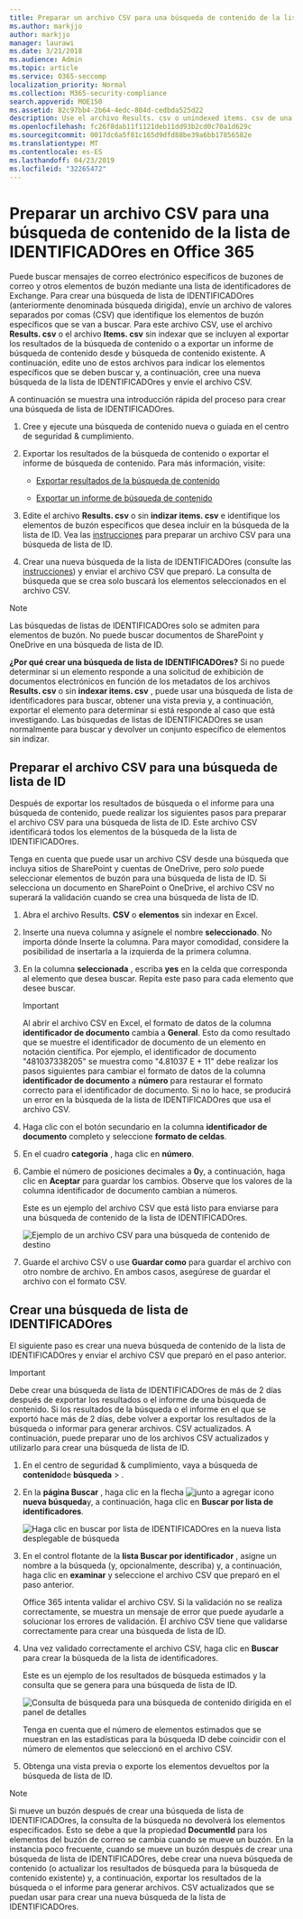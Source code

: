 ```yaml
---
title: Preparar un archivo CSV para una búsqueda de contenido de la lista de IDENTIFICADOres en Office 365
ms.author: markjjo
author: markjjo
manager: laurawi
ms.date: 3/21/2018
ms.audience: Admin
ms.topic: article
ms.service: O365-seccomp
localization_priority: Normal
ms.collection: M365-security-compliance
search.appverid: MOE150
ms.assetid: 82c97bb4-2b64-4edc-804d-cedbda525d22
description: Use el archivo Results. csv o unindexed items. csv de una búsqueda de contenido existente para crear una búsqueda de lista de IDENTIFICADOres que devuelva un mensaje de correo electrónico específico. Las búsquedas de listas de IDENTIFICADOres se usan normalmente para devolver elementos de buzón parcialmente indizados.
ms.openlocfilehash: fc26f8dab11f1121deb11dd93b2cd0c70a1d629c
ms.sourcegitcommit: 0017dc6a5f81c165d9dfd88be39a6bb17856582e
ms.translationtype: MT
ms.contentlocale: es-ES
ms.lasthandoff: 04/23/2019
ms.locfileid: "32265472"
---
```

# <a name="prepare-a-csv-file-for-an-id-list-content-search-in-office-365"></a>Preparar un archivo CSV para una búsqueda de contenido de la lista de IDENTIFICADOres en Office 365

Puede buscar mensajes de correo electrónico específicos de buzones de correo y otros elementos de buzón mediante una lista de identificadores de Exchange. Para crear una búsqueda de lista de IDENTIFICADOres (anteriormente denominada búsqueda dirigida), envíe un archivo de valores separados por comas (CSV) que identifique los elementos de buzón específicos que se van a buscar. Para este archivo CSV, use el archivo **Results. csv** o el archivo **Items. csv** sin indexar que se incluyen al exportar los resultados de la búsqueda de contenido o a exportar un informe de búsqueda de contenido desde y búsqueda de contenido existente. A continuación, edite uno de estos archivos para indicar los elementos específicos que se deben buscar y, a continuación, cree una nueva búsqueda de la lista de IDENTIFICADOres y envíe el archivo CSV. 
  
A continuación se muestra una introducción rápida del proceso para crear una búsqueda de lista de IDENTIFICADOres.
  
1. Cree y ejecute una búsqueda de contenido nueva o guiada en el centro de seguridad & cumplimiento.
    
2. Exportar los resultados de la búsqueda de contenido o exportar el informe de búsqueda de contenido. Para más información, visite:
    
    - [Exportar resultados de la búsqueda de contenido](export-search-results.md)
    
    - [Exportar un informe de búsqueda de contenido](export-a-content-search-report.md)
    
3. Edite el archivo **Results. csv** o sin **indizar items. csv** e identifique los elementos de buzón específicos que desea incluir en la búsqueda de la lista de ID. Vea las [instrucciones](#prepare-the-csv-file-for-an-id-list-search) para preparar un archivo CSV para una búsqueda de lista de ID. 
    
4. Crear una nueva búsqueda de la lista de IDENTIFICADOres (consulte las [instrucciones](#create-an-id-list-search)) y enviar el archivo CSV que preparó. La consulta de búsqueda que se crea solo buscará los elementos seleccionados en el archivo CSV.
    
> [!NOTE]
> Las búsquedas de listas de IDENTIFICADOres solo se admiten para elementos de buzón. No puede buscar documentos de SharePoint y OneDrive en una búsqueda de lista de ID. 
  
 **¿Por qué crear una búsqueda de lista de IDENTIFICADOres?** Si no puede determinar si un elemento responde a una solicitud de exhibición de documentos electrónicos en función de los metadatos de los archivos **Results. csv** o sin **indexar items. csv** , puede usar una búsqueda de lista de identificadores para buscar, obtener una vista previa y, a continuación, exportar el elemento para determinar si está responde al caso que está investigando. Las búsquedas de listas de IDENTIFICADOres se usan normalmente para buscar y devolver un conjunto específico de elementos sin indizar. 
  
## <a name="prepare-the-csv-file-for-an-id-list-search"></a>Preparar el archivo CSV para una búsqueda de lista de ID

Después de exportar los resultados de búsqueda o el informe para una búsqueda de contenido, puede realizar los siguientes pasos para preparar el archivo CSV para una búsqueda de lista de ID. Este archivo CSV identificará todos los elementos de la búsqueda de la lista de IDENTIFICADOres.
  
Tenga en cuenta que puede usar un archivo CSV desde una búsqueda que incluya sitios de SharePoint y cuentas de OneDrive, pero *solo* puede seleccionar elementos de buzón para una búsqueda de lista de ID. Si selecciona un documento en SharePoint o OneDrive, el archivo CSV no superará la validación cuando se crea una búsqueda de lista de ID. 
  
1. Abra el archivo Results. **CSV** o **elementos** sin indexar en Excel. 
    
2. Inserte una nueva columna y asígnele el nombre **seleccionado**. No importa dónde Inserte la columna. Para mayor comodidad, considere la posibilidad de insertarla a la izquierda de la primera columna.
    
3. En la columna **seleccionada** , escriba **yes** en la celda que corresponda al elemento que desea buscar. Repita este paso para cada elemento que desee buscar. 
    
    > [!IMPORTANT]
    > Al abrir el archivo CSV en Excel, el formato de datos de la columna **identificador de documento** cambia a **General**. Esto da como resultado que se muestre el identificador de documento de un elemento en notación científica. Por ejemplo, el identificador de documento "481037338205" se muestra como "4.81037 E + 11" debe realizar los pasos siguientes para cambiar el formato de datos de la columna **identificador de documento** a **número** para restaurar el formato correcto para el identificador de documento. Si no lo hace, se producirá un error en la búsqueda de la lista de IDENTIFICADOres que usa el archivo CSV. 
  
4. Haga clic con el botón secundario en la columna **identificador de documento** completo y seleccione **formato de celdas**.
    
5. En el cuadro **categoría** , haga clic en **número**.
    
6. Cambie el número de posiciones decimales a **0**y, a continuación, haga clic en **Aceptar** para guardar los cambios. Observe que los valores de la columna identificador de documento cambian a números. 
    
    Este es un ejemplo del archivo CSV que está listo para enviarse para una búsqueda de contenido de la lista de IDENTIFICADOres.
    
    ![Ejemplo de un archivo CSV para una búsqueda de contenido de destino](media/8371b8cb-1638-496e-9be1-fe1565757d67.png)
  
7. Guarde el archivo CSV o use **Guardar como** para guardar el archivo con otro nombre de archivo. En ambos casos, asegúrese de guardar el archivo con el formato CSV. 
  
## <a name="create-an-id-list-search"></a>Crear una búsqueda de lista de IDENTIFICADOres

El siguiente paso es crear una nueva búsqueda de contenido de la lista de IDENTIFICADOres y enviar el archivo CSV que preparó en el paso anterior.
  
> [!IMPORTANT]
> Debe crear una búsqueda de lista de IDENTIFICADOres de más de 2 días después de exportar los resultados o el informe de una búsqueda de contenido. Si los resultados de la búsqueda o el informe en el que se exportó hace más de 2 días, debe volver a exportar los resultados de la búsqueda o informar para generar archivos. CSV actualizados. A continuación, puede preparar uno de los archivos CSV actualizados y utilizarlo para crear una búsqueda de lista de ID. 
  
1. En el centro de seguridad & cumplimiento, vaya a búsqueda de **contenido**de **búsqueda** \> .
    
2. En la **página Buscar** , haga clic en la flecha ![junto a](media/8ee52980-254b-440b-99a2-18d068de62d3.gif) agregar icono **nueva búsqueda**y, a continuación, haga clic en **Buscar por lista de identificadores**.
    
    ![Haga clic en buscar por lista de IDENTIFICADOres en la nueva lista desplegable de búsqueda](media/e65f9942-09b2-4127-865e-e64029a590df.png)
  
3. En el control flotante de la **lista Buscar por identificador** , asigne un nombre a la búsqueda (y, opcionalmente, describa) y, a continuación, haga clic en **examinar** y seleccione el archivo CSV que preparó en el paso anterior. 
    
    Office 365 intenta validar el archivo CSV. Si la validación no se realiza correctamente, se muestra un mensaje de error que puede ayudarle a solucionar los errores de validación. El archivo CSV tiene que validarse correctamente para crear una búsqueda de lista de ID.
    
4. Una vez validado correctamente el archivo CSV, haga clic en **Buscar** para crear la búsqueda de la lista de identificadores. 
    
    Este es un ejemplo de los resultados de búsqueda estimados y la consulta que se genera para una búsqueda de lista de ID.
    
    ![Consulta de búsqueda para una búsqueda de contenido dirigida en el panel de detalles](media/dbd9e570-c04b-4056-a8a7-37e9916ec683.png)
  
    Tenga en cuenta que el número de elementos estimados que se muestran en las estadísticas para la búsqueda ID debe coincidir con el número de elementos que seleccionó en el archivo CSV.
    
5. Obtenga una vista previa o exporte los elementos devueltos por la búsqueda de lista de ID.
    
> [!NOTE]
> Si mueve un buzón después de crear una búsqueda de lista de IDENTIFICADOres, la consulta de la búsqueda no devolverá los elementos especificados. Esto se debe a que la propiedad **DocumentId** para los elementos del buzón de correo se cambia cuando se mueve un buzón. En la instancia poco frecuente, cuando se mueve un buzón después de crear una búsqueda de lista de IDENTIFICADOres, debe crear una nueva búsqueda de contenido (o actualizar los resultados de búsqueda para la búsqueda de contenido existente) y, a continuación, exportar los resultados de la búsqueda o el informe para generar archivos. CSV actualizados que se puedan usar  para crear una nueva búsqueda de la lista de IDENTIFICADOres. 
